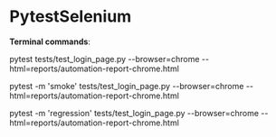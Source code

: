 # PytestSelenium

**Terminal commands**:

pytest tests/test_login_page.py --browser=chrome --html=reports/automation-report-chrome.html

pytest -m 'smoke' tests/test_login_page.py --browser=chrome --html=reports/automation-report-chrome.html

pytest -m 'regression' tests/test_login_page.py --browser=chrome --html=reports/automation-report-chrome.html
